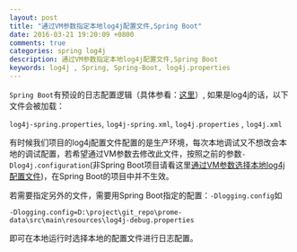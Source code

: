 ```yaml
---
layout: post
title: "通过VM参数指定本地log4j配置文件,Spring Boot"
date: 2016-03-21 19:20:09 +0800
comments: true
categories: spring log4j
description: 通过VM参数指定本地log4j配置文件,Spring Boot
keywords: log4j , Spring, Spring-Boot, log4j.properties
---
```


`Spring Boot`有预设的日志配置逻辑（具体参看：[这里](https://docs.spring.io/spring-boot/docs/current/reference/html/boot-features-logging.html#boot-features-custom-log-configuration)）, 如果是log4j的话，以下文件会被加载：

`log4j-spring.properties`, `log4j-spring.xml`, `log4j.properties` , `log4j.xml`


有时候我们项目的log4j配置文件配置的是生产环境，每次本地调试又不想改会本地的调试配置，若希望通过VM参数去修改此文件，按照之前的参数`-Dlog4j.configuration`(非Spring Boot项目请看这里[通过VM参数选择本地log4j配置文件](http://jaskey.github.io/blog/2014/11/30/log4j-configuration-via-jvm-argument/))，在Spring Boot的项目中并不生效。

若需要指定另外的文件，需要用Spring Boot指定的配置：`-Dlogging.config`如

	-Dlogging.config=D:\project\git_repo\prome-data\src\main\resources\log4j-debug.properties
	

即可在本地运行时选择本地的配置文件进行日志配置。
